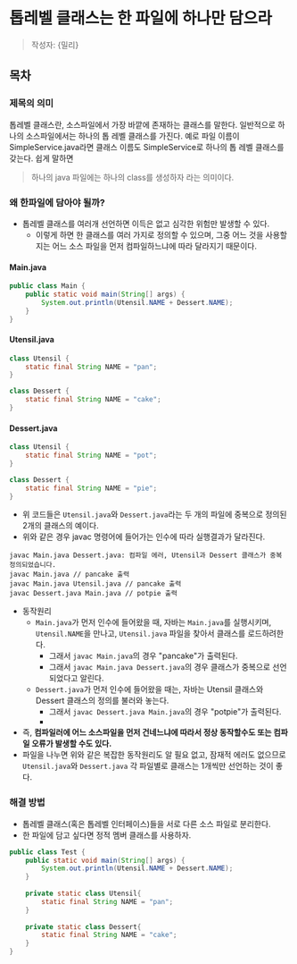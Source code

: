# 톱레벨 클래스는 한 파일에 하나만 담으라

> 작성자: {밀리}

## 목차


### 제목의 의미
톱레벨 클래스란, 소스파일에서 가장 바깥에 존재하는 클래스를 말한다. 일반적으로 하나의 소스파일에서는 하나의 톱 레벨 클래스를 가진다. 예로 파일 이름이 SimpleService.java라면 클래스 이름도 SimpleService로 하나의 톱 레벨 클래스를 갖는다. 쉽게 말하면  
> 하나의 java 파일에는 하나의 class를 생성하자 라는 의미이다.


### 왜 한파일에 담아야 될까?
- 톱레벨 클래스를 여러개 선언하면 이득은 없고 심각한 위험만 발생할 수 있다.
  - 이렇게 하면 한 클래스를 여러 가지로 정의할 수 있으며, 그중 어느 것을 사용할지는 어느 소스 파일을 먼저 컴파일하느냐에 따라 달라지기 때문이다.


 
#### Main.java
```java
public class Main {
    public static void main(String[] args) {
        System.out.println(Utensil.NAME + Dessert.NAME);
    }
}
```
#### Utensil.java
```java
class Utensil {
    static final String NAME = "pan";
}

class Dessert {
    static final String NAME = "cake";
}
```
#### Dessert.java
```java
class Utensil {
    static final String NAME = "pot";
}

class Dessert {
    static final String NAME = "pie";
}
```
- 위 코드들은 ```Utensil.java```와 ```Dessert.java```라는 두 개의 파일에 중복으로 정의된 2개의 클래스의 예이다.
- 위와 같은 경우 javac 명령어에 들어가는 인수에 따라 실행결과가 달라진다.
```
javac Main.java Dessert.java: 컴파일 에러, Utensil과 Dessert 클래스가 중복 정의되었습니다.
javac Main.java // pancake 출력
javac Main.java Utensil.java // pancake 출력
javac Dessert.java Main.java // potpie 출력
```
- 동작원리
  - ```Main.java```가 먼저 인수에 들어왔을 때, 자바는 ```Main.java```를 실행시키며, ```Utensil.NAME```을 만나고, ```Utensil.java``` 파일을 찾아서 클래스를 로드하려한다.  
    - 그래서 ```javac Main.java```의 경우 "pancake"가 출력된다.  
    - 그래서 ```javac Main.java Dessert.java```의 경우 클래스가 중복으로 선언되었다고 알린다.  
  - ```Dessert.java```가 먼저 인수에 들어왔을 때는, 자바는 Utensil 클래스와 Dessert 클래스의 정의를 불러와 놓는다.  
    - 그래서 ```javac Dessert.java Main.java```의 경우 "potpie"가 출력된다.
    - 
- 즉, **컴파일러에 어느 소스파일을 먼저 건네느냐에 따라서 정상 동작할수도 또는 컴파일 오류가 발생할 수도 있다.**  
- 파일을 나누면 위와 같은 복잡한 동작원리도 알 필요 없고, 잠재적 에러도 없으므로 ```Utensil.java```와 ```Dessert.java``` 각 파일별로 클래스는 1개씩만 선언하는 것이 좋다.

### 해결 방법
- 톱레벨 클래스(혹은 톱레벨 인터페이스)들을 서로 다른 소스 파일로 분리한다.  
- 한 파일에 담고 싶다면 정적 멤버 클래스를 사용하자.
```java
public class Test {
    public static void main(String[] args) {
        System.out.println(Utensil.NAME + Dessert.NAME);
    }
    
    private static class Utensil{
        static final String NAME = "pan";
    }
    
    private static class Dessert{
        static final String NAME = "cake";
    }
}
```
 

